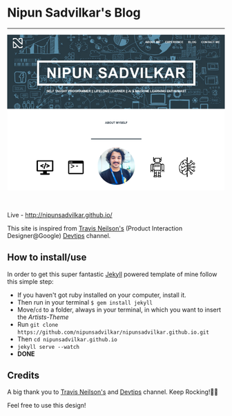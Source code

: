 # Nipun Sadvilkar's Blog
---

![The Design](assets/img/nipun_blog.png)

<br>

Live - http://nipunsadvilkar.github.io/

This site is inspired from [Travis Neilson's](https://github.com/travisneilson) (Product Interaction Designer@Google) [Devtips](https://www.youtube.com/user/DevTipsForDesigners) channel.

## How to install/use

In order to get this super fantastic [Jekyll](http://jekyllrb.com) powered template of mine follow this simple step:

* If you haven't got ruby installed on your computer, install it.
* Then run in your terminal `$ gem install jekyll`
* Move/`cd` to a folder, always in your terminal, in which you want to insert the *Artists-Theme*
* Run `git clone https://github.com/nipunsadvilkar/nipunsadvilkar.github.io.git`
* Then `cd nipunsadvilkar.github.io`
* `jekyll serve --watch`
* **DONE**

## Credits

A big thank you to [Travis Neilson's](https://github.com/travisneilson) and [Devtips](https://www.youtube.com/user/DevTipsForDesigners) channel. Keep Rocking!🤘🏻

Feel free to use this design!
